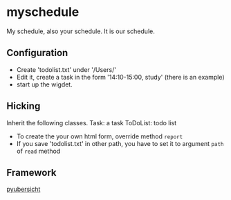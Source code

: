 # myschedule
My schedule, also your schedule. It is our schedule.

## Configuration

* Create 'todolist.txt' under '/Users/<username>'
* Edit it, create a task in the form '14:10-15:00, study' (there is an example)
* start up the wigdet.
  
## Hicking

Inherit the following classes.
Task: a task
ToDoList: todo list

* To create the your own html form, override method `report`
* If you save 'todolist.txt' in other path, you have to set it to argument `path` of `read` method

## Framework
[pyubersicht](https://github.com/Freakwill/pyubersicht)
